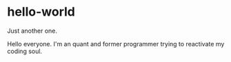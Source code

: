# hello-world
Just another one.

Hello everyone. I'm an quant and former programmer trying to reactivate my coding soul.
